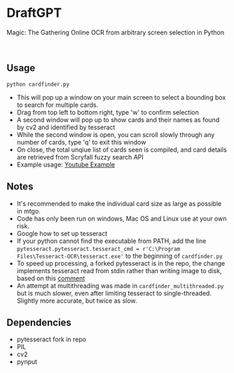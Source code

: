 # DraftGPT
Magic: The Gathering Online OCR from arbitrary screen selection in Python

</br>

## Usage
`python cardfinder.py`

-  This will pop up a window on your main screen to select a bounding box to search for multiple cards.
-  Drag from top left to bottom right, type 'w' to confirm selection
-  A second window will pop up to show cards and their names as found by cv2 and identified by tesseract
-  While the second window is open, you can scroll slowly through any number of cards, type 'q' to exit this window
-  On close, the total unqiue list of cards seen is compiled, and card details are retrieved from Scryfall fuzzy search API
-  Example usage: [Youtube Example](https://youtu.be/5zyQDpBWJ8Q)

## Notes
-  It's recommended to make the individual card size as large as possible in mtgo.
-  Code has only been run on windows, Mac OS and Linux use at your own risk.
-  Google how to set up tesseract
-  If your python cannot find the executable from PATH, add the line `pytesseract.pytesseract.tesseract_cmd = r'C:\Program Files\Tesseract-OCR\tesseract.exe'` to the beginning of `cardfinder.py`
-  To speed up processing, a forked pytesseract is in the repo, the change implements tesseract read from stdin rather than writing image to disk, based on this [comment](https://github.com/madmaze/pytesseract/issues/172#issuecomment-796513105)
-  An attempt at multithreading was made in `cardfinder_multithreaded.py` but is much slower, even after limiting tesseract to single-threaded. Slightly more accurate, but twice as slow.

## Dependencies
-  pytesseract fork in repo
-  PIL
-  cv2
-  pynput